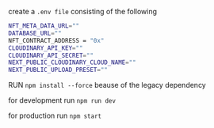 create a `.env file`  consisting of the following

```bash
NFT_META_DATA_URL=""
DATABASE_URL=""
NFT_CONTRACT_ADDRESS = "0x"
CLOUDINARY_API_KEY=""
CLOUDINARY_API_SECRET=""
NEXT_PUBLIC_CLOUDINARY_CLOUD_NAME=""
NEXT_PUBLIC_UPLOAD_PRESET=""
```





RUN `npm install --force` beause of the legacy dependency

for development run `npm run dev`


for production run `npm start`

